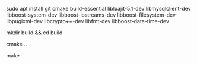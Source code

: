 sudo apt install git cmake build-essential libluajit-5.1-dev libmysqlclient-dev libboost-system-dev libboost-iostreams-dev libboost-filesystem-dev libpugixml-dev libcrypto++-dev libfmt-dev libboost-date-time-dev

mkdir build && cd build

cmake ..

make
